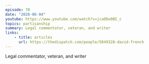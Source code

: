 ```yaml
---
episode: 70
date: "2020-06-04"
youtube: https://www.youtube.com/watch?v=jcaODo0BI_c
topics: partisanship
summary: Legal commentator, veteran, and writer
links:
    - title: articles
      url: https://thedispatch.com/people/5849328-david-french
---
```


Legal commentator, veteran, and writer
